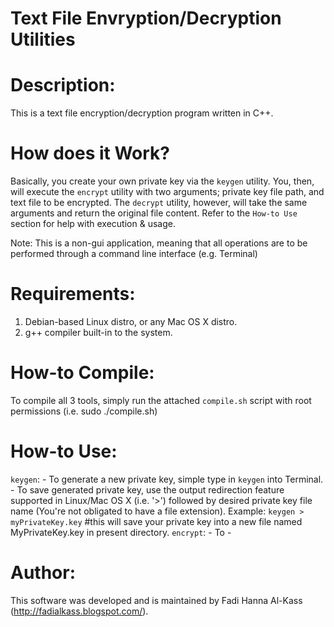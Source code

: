 Text File Envryption/Decryption Utilities
=========================================

Description:
============
This is a text file encryption/decryption program written in C++.


How does it Work?
=================
Basically, you create your own private key via the `keygen` utility. You, then, will execute the `encrypt` utility with two arguments; private key file path, and text file to be encrypted. The `decrypt` utility, however, will take the same arguments and return the original file content. Refer to the `How-to Use` section for help with execution & usage.


Note: This is a non-gui application, meaning that all operations are to be performed through a command line interface (e.g. Terminal)

Requirements:
=============
  1. Debian-based Linux distro, or any Mac OS X distro.
  2. g++ compiler built-in to the system.

How-to Compile:
==============
To compile all 3 tools, simply run the attached `compile.sh` script with root permissions (i.e. sudo ./compile.sh)

How-to Use:
===========
  `keygen`:
            - To generate a new private key, simple type in `keygen` into Terminal.
            - To save generated private key, use the output redirection feature supported in Linux/Mac OS X (i.e. '>') followed by desired private key file name (You're not obligated to have a file extension).
                Example:
                        `keygen > myPrivateKey.key` #this will save your private key into a new file named MyPrivateKey.key in present directory.
  `encrypt`:
            - To 
            -
            
Author:
=======
This software was developed and is maintained by Fadi Hanna Al-Kass (http://fadialkass.blogspot.com/).
